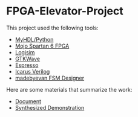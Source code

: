 # FPGA-Elevator-Project
This project used the following tools:
- [MyHDL/Python](https://github.com/gralco/FPGA-Elevator-Project/blob/master/MyHDL/elevator.py)
- [Mojo Spartan 6 FPGA](https://github.com/gralco/FPGA-Elevator-Project/blob/master/Mojo%20Spartan%206%20Project/Elevator/source/mojo_top.v)
- [Logisim](https://github.com/gralco/FPGA-Elevator-Project/blob/master/Logisim/Elevator.circ)
- [GTKWave](https://github.com/gralco/FPGA-Elevator-Project/blob/master/Media/GTKWave%20Test%20Reset%20and%20en.png)
- [Espresso](https://github.com/gralco/FPGA-Elevator-Project/blob/master/Espresso/elevator_out.txt)
- [Icarus Verilog](https://github.com/gralco/FPGA-Elevator-Project/blob/master/MyHDL/elevator)
- [madebyevan FSM Designer](https://github.com/gralco/FPGA-Elevator-Project/blob/master/Media/FSM%20Diagram.svg)

Here are some materials that summarize the work:
- [Document](https://github.com/gralco/FPGA-Elevator-Project/blob/master/Documents/Elevator%20FSM.pdf)
- [Synthesized Demonstration](https://github.com/gralco/FPGA-Elevator-Project/blob/master/Media/Synthesized%20Demonstration.mp4)
